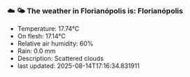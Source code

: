 ### ☁️ 🌤️  The weather in Florianópolis is: Florianópolis

- Temperature: 17.74°C
- On flesh: 17.14°C
- Relative air humidity: 60%
- Rain: 0.0 mm
- Description: Scattered clouds
- last updated: 2025-08-14T17:16:34.831911
